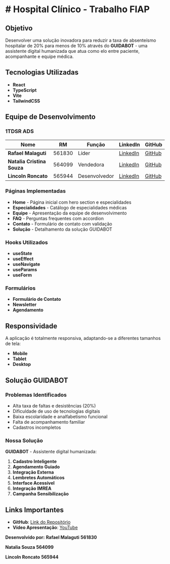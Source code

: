 # # Hospital Clínico - Trabalho FIAP

## Objetivo

Desenvolver uma solução inovadora para reduzir a taxa de absenteísmo hospitalar de 20% para menos de 10% através do **GUIDABOT** - uma assistente digital humanizada que atua como elo entre paciente, acompanhante e equipe médica.

## Tecnologias Utilizadas

- **React** 
- **TypeScript** 
- **Vite** 
- **TailwindCSS** 


##  Equipe de Desenvolvimento

### 1TDSR ADS 

| Nome | RM | Função | LinkedIn | GitHub |
|------|----|---------|---------|---------|
| **Rafael Malaguti** | 561830 | Líder | [LinkedIn](https://www.linkedin.com/in/rafael-malaguti-481730340/) | [GitHub](https://github.com/rafaelmalaguti) |
| **Natalia Cristina Souza** | 564099 | Vendedora | [LinkedIn](https://www.linkedin.com/in/natalia-cristina-de-souza-333b92169) | [GitHub](https://github.com/natcsouza) |
| **Lincoln Roncato** | 565944 | Desenvolvedor | [LinkedIn](https://www.linkedin.com/in/lincoln-roncato-266233353) | [GitHub](https://github.com/lincolnroncato) |


### Páginas Implementadas
- **Home** - Página inicial com hero section e especialidades
- **Especialidades** - Catálogo de especialidades médicas
- **Equipe** - Apresentação da equipe de desenvolvimento
- **FAQ** - Perguntas frequentes com accordion
- **Contato** - Formulário de contato com validação
- **Solução** - Detalhamento da solução GUIDABOT

### Hooks Utilizados
- **useState** 
- **useEffect** 
- **useNavigate** 
- **useParams** 
- **useForm** 

### Formulários
- **Formulário de Contato** 
- **Newsletter** 
- **Agendamento** 


## Responsividade

A aplicação é totalmente responsiva, adaptando-se a diferentes tamanhos de tela:

- **Mobile** 
- **Tablet** 
- **Desktop** 

## Solução GUIDABOT

### Problemas Identificados
- Alta taxa de faltas e desistências (20%)
- Dificuldade de uso de tecnologias digitais
- Baixa escolaridade e analfabetismo funcional
- Falta de acompanhamento familiar
- Cadastros incompletos

### Nossa Solução
**GUIDABOT** - Assistente digital humanizada:

1. **Cadastro Inteligente**
2. **Agendamento Guiado** 
3. **Integração Externa** 
4. **Lembretes Automáticos** 
5. **Interface Acessível** 
6. **Integração IMREA** 
7. **Campanha Sensibilização** 

## Links Importantes

- **GitHub**: [Link do Repositório](https://github.com/rafaelmalaguti/Challenge---Front)
- **Vídeo Apresentação**: [YouTube](https://youtu.be/Qh9HKnIyuCM)



**Desenvolvido por:**
**Rafael Malaguti** **561830**

**Natalia Souza** **564099**

**Lincoln Roncato** **565944**






